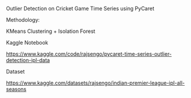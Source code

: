 Outlier Detection on Cricket Game Time Series using PyCaret

Methodology:

KMeans Clustering + Isolation Forest

Kaggle Notebook

https://www.kaggle.com/code/rajsengo/pycaret-time-series-outlier-detection-ipl-data

Dataset

https://www.kaggle.com/datasets/rajsengo/indian-premier-league-ipl-all-seasons
